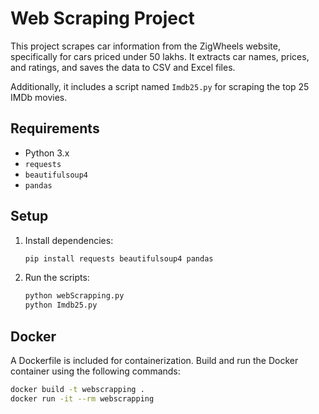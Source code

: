 # Web Scraping Project

This project scrapes car information from the ZigWheels website, specifically for cars priced under 50 lakhs. It extracts car names, prices, and ratings, and saves the data to CSV and Excel files. 

Additionally, it includes a script named `Imdb25.py` for scraping the top 25 IMDb movies.

## Requirements
- Python 3.x
- `requests`
- `beautifulsoup4`
- `pandas`

## Setup
1. Install dependencies:
    ```bash
    pip install requests beautifulsoup4 pandas
    ```

2. Run the scripts:
    ```bash
    python webScrapping.py
    python Imdb25.py
    ```

## Docker
A Dockerfile is included for containerization. Build and run the Docker container using the following commands:
```bash
docker build -t webscrapping .
docker run -it --rm webscrapping

